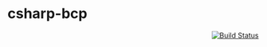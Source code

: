 csharp-bcp
==========

<div align="right"><a href="https://travis-ci.org/qifun/csharp-bcp">
<img alt="Build Status" src="https://travis-ci.org/qifun/csharp-bcp.png?branch=master"/>
</a></div>
